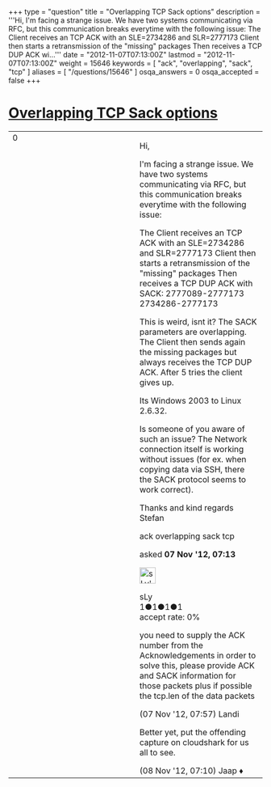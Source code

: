 +++
type = "question"
title = "Overlapping TCP Sack options"
description = '''Hi, I&#x27;m facing a strange issue. We have two systems communicating via RFC, but this communication breaks everytime with the following issue: The Client receives an TCP ACK with an SLE=2734286 and SLR=2777173 Client then starts a retransmission of the &quot;missing&quot; packages Then receives a TCP DUP ACK wi...'''
date = "2012-11-07T07:13:00Z"
lastmod = "2012-11-07T07:13:00Z"
weight = 15646
keywords = [ "ack", "overlapping", "sack", "tcp" ]
aliases = [ "/questions/15646" ]
osqa_answers = 0
osqa_accepted = false
+++

<div class="headNormal">

# [Overlapping TCP Sack options](/questions/15646/overlapping-tcp-sack-options)

</div>

<div id="main-body">

<div id="askform">

<table id="question-table" style="width:100%;"><colgroup><col style="width: 50%" /><col style="width: 50%" /></colgroup><tbody><tr class="odd"><td style="width: 30px; vertical-align: top"><div class="vote-buttons"><div id="post-15646-score" class="post-score" title="current number of votes">0</div><div id="favorite-count" class="favorite-count"></div></div></td><td><div id="item-right"><div class="question-body"><p>Hi,</p><p>I'm facing a strange issue. We have two systems communicating via RFC, but this communication breaks everytime with the following issue:</p><p>The Client receives an TCP ACK with an SLE=2734286 and SLR=2777173 Client then starts a retransmission of the "missing" packages Then receives a TCP DUP ACK with SACK: 2777089-2777173 2734286-2777173</p><p>This is weird, isnt it? The SACK parameters are overlapping. The Client then sends again the missing packages but always receives the TCP DUP ACK. After 5 tries the client gives up.</p><p>Its Windows 2003 to Linux 2.6.32.</p><p>Is someone of you aware of such an issue? The Network connection itself is working without issues (for ex. when copying data via SSH, there the SACK protocol seems to work correct).</p><p>Thanks and kind regards Stefan</p></div><div id="question-tags" class="tags-container tags">ack overlapping sack tcp</div><div id="question-controls" class="post-controls"></div><div class="post-update-info-container"><div class="post-update-info post-update-info-user"><p>asked <strong>07 Nov '12, 07:13</strong></p><img src="https://secure.gravatar.com/avatar/6edf5924d036010b1bd2230fa74be47e?s=32&amp;d=identicon&amp;r=g" class="gravatar" width="32" height="32" alt="sLy&#39;s gravatar image" /><p>sLy<br />
<span class="score" title="1 reputation points">1</span><span title="1 badges"><span class="badge1">●</span><span class="badgecount">1</span></span><span title="1 badges"><span class="silver">●</span><span class="badgecount">1</span></span><span title="1 badges"><span class="bronze">●</span><span class="badgecount">1</span></span><br />
<span class="accept_rate" title="Rate of the user&#39;s accepted answers">accept rate:</span> <span title="sLy has no accepted answers">0%</span></p></div></div><div id="comments-container-15646" class="comments-container"><span id="15652"></span><div id="comment-15652" class="comment"><div id="post-15652-score" class="comment-score"></div><div class="comment-text"><p>you need to supply the ACK number from the Acknowledgements in order to solve this, please provide ACK and SACK information for those packets plus if possible the tcp.len of the data packets</p></div><div id="comment-15652-info" class="comment-info"><span class="comment-age">(07 Nov '12, 07:57)</span> Landi</div></div><span id="15722"></span><div id="comment-15722" class="comment"><div id="post-15722-score" class="comment-score"></div><div class="comment-text"><p>Better yet, put the offending capture on cloudshark for us all to see.</p></div><div id="comment-15722-info" class="comment-info"><span class="comment-age">(08 Nov '12, 07:10)</span> Jaap ♦</div></div></div><div id="comment-tools-15646" class="comment-tools"></div><div class="clear"></div><div id="comment-15646-form-container" class="comment-form-container"></div><div class="clear"></div></div></td></tr></tbody></table>

</div>

</div>

